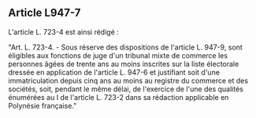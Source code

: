 Article L947-7
----
L'article L. 723-4 est ainsi rédigé :

"Art. L. 723-4. - Sous réserve des dispositions de l'article L. 947-9, sont
éligibles aux fonctions de juge d'un tribunal mixte de commerce les personnes
âgées de trente ans au moins inscrites sur la liste électorale dressée en
application de l'article L. 947-6 et justifiant soit d'une immatriculation
depuis cinq ans au moins au registre du commerce et des sociétés, soit, pendant
le même délai, de l'exercice de l'une des qualités énumérées au I de l'article
L. 723-2 dans sa rédaction applicable en Polynésie française."
